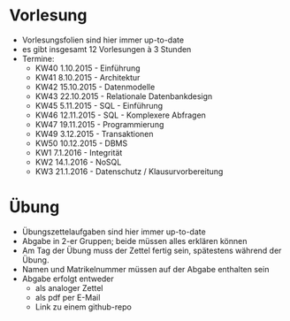 # Vorlesung

 - Vorlesungsfolien sind hier immer up-to-date
 - es gibt insgesamt 12 Vorlesungen à 3 Stunden 
 - Termine:
    * KW40 1.10.2015 - Einführung
    * KW41 8.10.2015 - Architektur
    * KW42 15.10.2015 - Datenmodelle
    * KW43 22.10.2015 - Relationale Datenbankdesign
    * KW45 5.11.2015 - SQL - Einführung
    * KW46 12.11.2015 - SQL - Komplexere Abfragen
    * KW47 19.11.2015 - Programmierung
    * KW49 3.12.2015 - Transaktionen
    * KW50 10.12.2015 - DBMS
    * KW1 7.1.2016 - Integrität
    * KW2 14.1.2016 - NoSQL
    * KW3 21.1.2016 - Datenschutz / Klausurvorbereitung

# Übung

 - Übungszettelaufgaben sind hier immer up-to-date
 - Abgabe in 2-er Gruppen; beide müssen alles erklären können
 - Am Tag der Übung muss der Zettel fertig sein, spätestens während der Übung.
 - Namen und Matrikelnummer müssen auf der Abgabe enthalten sein
 - Abgabe erfolgt entweder 
   * als analoger Zettel
   * als pdf per E-Mail
   * Link zu einem github-repo
